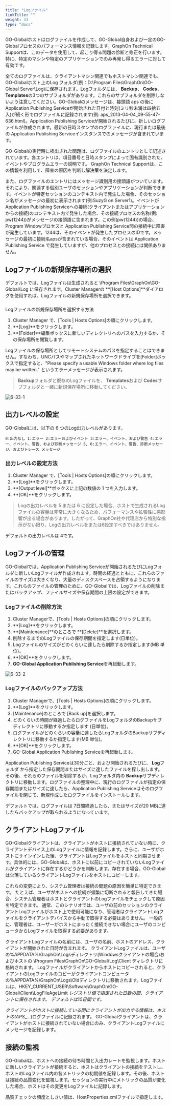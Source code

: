 ```yaml
---
title: "Logファイル"
linkTitle: ""
weight: 33
type: "docs"
---
```


GO-Globalホストはログファイルを作成して、GO-Global自身および一定のGO-Globalプロセスのパフォーマンス情報を記録します。GraphOn Technical Supportは、このデータを使用して、起こり得る問題の診断と修正を行います。特に、特定のマシンや特定のアプリケーションでのみ再発し得るエラーに対して有効です。

全てのログファイルは、クライアントマシン関連でもホストマシン関連でも、GO-Globalホスト上のLog フォルダ(例：D:\Program Files\GraphOn\GO-Global Server\Log)に保存されます。Logフォルダには、 **Backup**、 **Codes**、 **Templates**の3つのサブフォルダがあります。これらのサブフォルダを削除しないよう注意してください。GO-Globalのメッセージは、接頭語 aps の後にApplication Publishing Serviceが開始された日付と時刻(ミリ秒未満は四捨五入)が続く形でログファイルに記録されます(例: aps_2013-04-04_09-55-47-636.html)。Application Publishing Serviceが開始されるたびに、新しいログファイルが作成されます。最新の日時スタンプのログファイルに、現行または最後の Application Publishing Serviceインスタンスでのメッセージが含まれています。

GO-Globalの実行時に検出された問題は、ログファイルのエントリとして記述されています。各エントリは、項目番号と日時スタンプによって固有識別された、イベントやプログラムエラーの説明です。 GraphOn Technical Supportは、この情報を利用して、障害の原因を判断し解決策を決定します。

また、ログファイルのエントリにはメッセージ識別用の接頭語がついています。それにより、関連する個別ユーザのセッションやアプリケーションが判断できます。イベントが特定セッションのコンテキスト内で発生した場合、そのセッション名がメッセージの最初に表示されます(例:SuzyG on Server1)。イベントがApplication Publishing Serviceへの接続(クライアントまたはアプリケーションからの接続)のコンテキスト内で発生した場合、その接続プロセスの名称(例: pw(1244))がメッセージの接頭語に含まれます。この例(pw(1244))の場合、Program Windowプロセスと Application Publishing Service間の接続中に障害が発生しています。1244は、そのイベントが発生したプロセスのIDです。メッセージの最初に接続名apsが含まれている場合、そのイベントは Application Publishing Service で発生していますが、他のプロセスとの接続には関係ありません。

## Logファイルの新規保存場所の選択

デフォルトでは、Logファイルは生成されると \Program Files\GraphOn\GO-Global\Log に保存されます。Cluster Managerの **[Host Options]**ダイアログを使用すれば、Logファイルの新規保存場所を選択できます。

###
Logファイルの新規保存場所を選択する方法

1. Cluster Manager で、[Tools | Hosts Options]の順にクリックします。
2. **[Log]**をクリックします。
3. **[Folder]**編集ボックスに新しいディレクトリへのパスを入力するか、その保存場所を閲覧します。

Logファイルの保存場所としてリモートシステムのパスを指定することはできません。すなわち、UNCパスやマップされたネットワークドライブを[Folder]ボックスで指定すると、"Please specify a usable Windows folder where log files may be written." というエラーメッセージが表示されます。

>**Backup**フォルダと既存のLogファイルを、 **Templates**および **Codes**サブフォルダと一緒に新規保存場所に移動してください。

![6-33-1](/img/6-33-1.png) 

## 出力レベルの設定

GO-Globalには、以下の 6 つのLog出力レベルがあります。

```
0:出力なし 1:エラー 2:エラーおよびイベント 3:エラー、イベント、および警告 4:エラー、イベント、警告、および診断メッセージ 5, 6:エラー、イベント、警告、診断メッセージ、およびトレース メッセージ
```

### 出力レベルの設定方法

1. Cluster Manager で、[Tools | Hosts Options]の順にクリックします。
2. **[Log]**をクリックします。
3. **[Output level]**ボックスに上記の数値の 1 つを入力します。
4. **[OK]**をクリックします。

>Logの出力レベルを 5 または 6 に設定した場合、ホストで生成されるLogファイルの容量は非常に大きくなるため、パフォーマンスや拡張性に悪影響が出る場合があります。したがって、GraphOn社や代理店から特別な指示がない限り、Logの出力レベルをまたは6設定すべきではありません。

デフォルトの出力レベルは 4です。

## Logファイルの管理

GO-Globalでは、Application Publishing Serviceが開始されるたびにLogフォルダに新しいLogファイルが作成されます。時間の経過とともに、これらのファイルのサイズは大きくなり、大量のディスクスペースを占領するようになります。これらのファイルの管理のために、GO-Globalでは、Logファイルの削除またはバックアップ、ファイルサイズや保存期間の上限の設定ができます。

### Logファイルの削除方法

1. Cluster Managerで、[Tools | Hosts Options]の順にクリックします。
2. **[Log]**をクリックします。
3. **[Maintenance]**のところで **[Delete]**を選択します。
4. 削除するまでのLogファイルの保存期間を指定します(日単位)。
5. Logファイルのサイズがどのくらいに達したら削除するか指定します(MB 単位)。
6. **[OK]**をクリックします。
7. **GO-Global Application Publishing Service**を再起動します。

![6-33-2](/img/6-33-2.png) 

### Logファイルのバックアップ方法

1. Cluster Managerで、[Tools | Hosts Options]の順にクリックします。
2. **[Log]**をクリックします。
3. [Maintenance]のところで [Back up]を選択します。
4. どのくらいの時間が経過したらログファイルをLogフォルダのBackupサブディレクトリに移動するか指定します (日単位)。
5. ログファイルがどのくらいの容量に達したらLogフォルダのBackupサブディレクトリに移動するか指定します(MB 単位)。
6. **[OK]**をクリックします。
7. GO-Global Application Publishing Serviceを再起動します。

Application Publishing Serviceは30分ごと、および開始されるたびに、 **Log**フォルダ から指定した保存期間またはサイズに達したファイルを探し出します。その後、それらのファイルを削除するか、Logフォルダ内の **Backup**サブディレクトリに移動します。ログファイルの整理中に、現行のログファイルが指定の保存期間またはサイズに達したら、Application Publishing Serviceはそのログファイルを閉じて、新規作成したログファイルをインストールします。

デフォルトでは、ログファイルは 7日間経過したら、またはサイズが20 MBに達したらバックアップが取られるようになっています。

## クライアントLogファイル

GO-Globalクライアントは、クライアントがホストに接続されていない時に、クライアントデバイス上のLogファイルに情報を記録します。さらに、ユーザがホストにサインインした後、クライアントはLogファイルをホストと同期させます。具体的には、GO-Globalは、ホストに以前にコピーされていないLogファイルがクライアントに存在するかどうかを判断します。存在する場合、GO-Globalは欠落しているクライアントLogファイルをホストにコピーします。

これらの変更により、システム管理者は接続の問題の原因を簡単に特定できます。 たとえば、ユーザがホストへの接続が頻繁に切断されると報告してきた場合、システム管理者はホストとクライアントのLogファイルをチェックして原因を特定できます。 通常、このシナリオでは、ユーザの前のセッションのクライアントLogファイルがホスト上で使用可能になり、管理者はクライアントLogファイルをクライアントデバイスから手動で取得する必要はありません。 一般的に、管理者は、ユーザーがホストにまったく接続できない場合にユーザのコンピュータからLogファイルを取得する必要があります。

クライアントLogファイルの名前には、ユーザの名前、ホストのアドレス、クライアントが開始された日時が含まれます。 クライアントLogファイルは、ユーザの%APPDATA%\GraphOn\Logsディレクトリ(Windowsクライアントの場合)およびホストの \Program Files\GraphOn\GO-Global\Log\Client ディレクトリに格納されます。 Logファイルがクライアントからホストにコピーされると、クライアントのLogファイルのコピーがクライアントコンピュータの%APPDATA%\GraphOn\Logs\Oldディレクトリに移動されます。Logファイルは、HKEY_CURRENT_USER\Software\GraphOn\GO-Global\Client\LogFileAgeLimit _レジストリ値で指定された日数の間、クライアントに保存されます。 デフォルトは10日間です。_

_クライアントがホストに接続している間にクライアントが出力する情報は、ホストの(APS__...)ログファイルに記録されます。 GO-Globalクライアントは、クライアントがホストに接続されていない場合にのみ、クライアントLogファイルにメッセージを記録します。

## 接続の監視

GO-Globalは、ホストへの接続の待ち時間と入出力レートを監視します。ホストに新しいクライアントが接続すると、ホストはクライアントの接続をテストし、ホストのLogファイル内の各メトリックの初期値を記録します。その後、ホストは接続の品質変化を監視します。セッションの実行中にメトリックの品質が変化した場合、ホストはその変更をLogファイルに記録します。

品質チェックの頻度としきい値は、HostProperties.xmlファイルで指定します。

